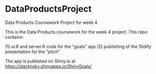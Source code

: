 # DataProductsProject
Data Products Coursework Project for week 4

This is the Data Products coursework for the week 4 project. This repo contains:

(1) ui.R and server.R code for the "goals" app
(2) publishing of the Slidify presentation for the "pitch"

The app is published on Shiny.io at https://slacknsky.shinyapps.io/ShinyGoals/ 
